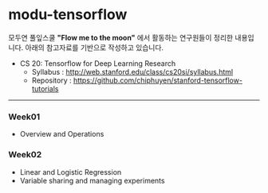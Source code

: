 # modu-tensorflow
모두연 풀잎스쿨 **"Flow me to the moon"** 에서 활동하는 연구원들이 정리한 내용입니다. 아래의 참고자료를 기반으로 작성하고 있습니다.

- CS 20: Tensorflow for Deep Learning Research
	- Syllabus : http://web.stanford.edu/class/cs20si/syllabus.html
	- Repository : https://github.com/chiphuyen/stanford-tensorflow-tutorials

---
### Week01
- Overview and Operations

### Week02
- Linear and Logistic Regression
- Variable sharing and managing experiments